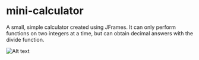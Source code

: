 # mini-calculator
A small, simple calculator created using JFrames. It can only perform functions on two integers at a time, but can obtain decimal answers with the divide function.

![Alt text](/mini-calculator/miniCalculator.png?raw=true "Screenshot")
